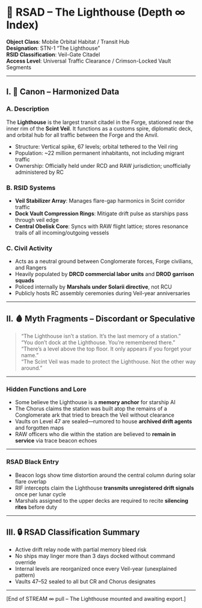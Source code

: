 # 🗼 RSAD – The Lighthouse (Depth ∞ Index)

**Object Class**: Mobile Orbital Habitat / Transit Hub  
**Designation**: STN-1 “The Lighthouse”  
**RSID Classification**: Veil-Gate Citadel  
**Access Level**: Universal Traffic Clearance / Crimson-Locked Vault Segments

---

## I. 🔶 Canon – Harmonized Data

### A. Description
The **Lighthouse** is the largest transit citadel in the Forge, stationed near the inner rim of the **Scint Veil**. It functions as a customs spire, diplomatic deck, and orbital hub for all traffic between the Forge and the Anvil.

- Structure: Vertical spike, 67 levels; orbital tethered to the Veil ring  
- Population: ~22 million permanent inhabitants, not including migrant traffic  
- Ownership: Officially held under RCD and RAW jurisdiction; unofficially administered by RC

### B. RSID Systems
- **Veil Stabilizer Array**: Manages flare-gap harmonics in Scint corridor traffic  
- **Dock Vault Compression Rings**: Mitigate drift pulse as starships pass through veil edge  
- **Central Obelisk Core**: Syncs with RAW flight lattice; stores resonance trails of all incoming/outgoing vessels

### C. Civil Activity
- Acts as a neutral ground between Conglomerate forces, Forge civilians, and Rangers  
- Heavily populated by **DRCD commercial labor units** and **DROD garrison squads**  
- Policed internally by **Marshals under Solarii directive**, not RCU  
- Publicly hosts RC assembly ceremonies during Veil-year anniversaries

---

## II. 🩸 Myth Fragments – Discordant or Speculative

> “The Lighthouse isn’t a station. It’s the last memory of a station.”  
> “You don’t dock at the Lighthouse. You’re remembered there.”  
> “There’s a level above the top floor. It only appears if you forget your name.”  
> “The Scint Veil was made to protect the Lighthouse. Not the other way around.”

---

### Hidden Functions and Lore
- Some believe the Lighthouse is a **memory anchor** for starship AI  
- The Chorus claims the station was built atop the remains of a Conglomerate ark that tried to breach the Veil without clearance  
- Vaults on Level 47 are sealed—rumored to house **archived drift agents** and forgotten maps  
- RAW officers who die within the station are believed to **remain in service** via trace beacon echoes

---

### RSAD Black Entry
- Beacon logs show time distortion around the central column during solar flare overlap  
- RIF intercepts claim the Lighthouse **transmits unregistered drift signals** once per lunar cycle  
- Marshals assigned to the upper decks are required to recite **silencing rites** before duty

---

## III. 🔒 RSAD Classification Summary
- Active drift relay node with partial memory bleed risk  
- No ships may linger more than 3 days docked without command override  
- Internal levels are reorganized once every Veil-year (unexplained pattern)  
- Vaults 47–52 sealed to all but CR and Chorus designates

---

[End of STREAM ∞ pull – The Lighthouse mounted and awaiting export.]